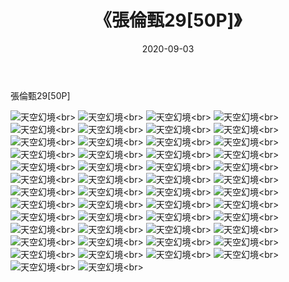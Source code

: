 ﻿---
layout: post
title: 《張倫甄29[50P]》
date: 2020-09-03
img: http://photo.orgx.cf/唯美/2020/張倫甄29[50P]/000.jpg
tags: [美女,清纯,唯美]
---

張倫甄29[50P]



![天空幻境](http://photo.orgx.cf/唯美/2020/張倫甄29[50P]/001.jpg''天空幻境'')<br>
![天空幻境](http://photo.orgx.cf/唯美/2020/張倫甄29[50P]/002.jpg''天空幻境'')<br>
![天空幻境](http://photo.orgx.cf/唯美/2020/張倫甄29[50P]/003.jpg''天空幻境'')<br>
![天空幻境](http://photo.orgx.cf/唯美/2020/張倫甄29[50P]/004.jpg''天空幻境'')<br>
![天空幻境](http://photo.orgx.cf/唯美/2020/張倫甄29[50P]/005.jpg''天空幻境'')<br>
![天空幻境](http://photo.orgx.cf/唯美/2020/張倫甄29[50P]/006.jpg''天空幻境'')<br>
![天空幻境](http://photo.orgx.cf/唯美/2020/張倫甄29[50P]/007.jpg''天空幻境'')<br>
![天空幻境](http://photo.orgx.cf/唯美/2020/張倫甄29[50P]/008.jpg''天空幻境'')<br>
![天空幻境](http://photo.orgx.cf/唯美/2020/張倫甄29[50P]/009.jpg''天空幻境'')<br>
![天空幻境](http://photo.orgx.cf/唯美/2020/張倫甄29[50P]/010.jpg''天空幻境'')<br>
![天空幻境](http://photo.orgx.cf/唯美/2020/張倫甄29[50P]/011.jpg''天空幻境'')<br>
![天空幻境](http://photo.orgx.cf/唯美/2020/張倫甄29[50P]/012.jpg''天空幻境'')<br>
![天空幻境](http://photo.orgx.cf/唯美/2020/張倫甄29[50P]/013.jpg''天空幻境'')<br>
![天空幻境](http://photo.orgx.cf/唯美/2020/張倫甄29[50P]/014.jpg''天空幻境'')<br>
![天空幻境](http://photo.orgx.cf/唯美/2020/張倫甄29[50P]/015.jpg''天空幻境'')<br>
![天空幻境](http://photo.orgx.cf/唯美/2020/張倫甄29[50P]/016.jpg''天空幻境'')<br>
![天空幻境](http://photo.orgx.cf/唯美/2020/張倫甄29[50P]/017.jpg''天空幻境'')<br>
![天空幻境](http://photo.orgx.cf/唯美/2020/張倫甄29[50P]/018.jpg''天空幻境'')<br>
![天空幻境](http://photo.orgx.cf/唯美/2020/張倫甄29[50P]/019.jpg''天空幻境'')<br>
![天空幻境](http://photo.orgx.cf/唯美/2020/張倫甄29[50P]/020.jpg''天空幻境'')<br>
![天空幻境](http://photo.orgx.cf/唯美/2020/張倫甄29[50P]/021.jpg''天空幻境'')<br>
![天空幻境](http://photo.orgx.cf/唯美/2020/張倫甄29[50P]/022.jpg''天空幻境'')<br>
![天空幻境](http://photo.orgx.cf/唯美/2020/張倫甄29[50P]/023.jpg''天空幻境'')<br>
![天空幻境](http://photo.orgx.cf/唯美/2020/張倫甄29[50P]/024.jpg''天空幻境'')<br>
![天空幻境](http://photo.orgx.cf/唯美/2020/張倫甄29[50P]/025.jpg''天空幻境'')<br>
![天空幻境](http://photo.orgx.cf/唯美/2020/張倫甄29[50P]/026.jpg''天空幻境'')<br>
![天空幻境](http://photo.orgx.cf/唯美/2020/張倫甄29[50P]/027.jpg''天空幻境'')<br>
![天空幻境](http://photo.orgx.cf/唯美/2020/張倫甄29[50P]/028.jpg''天空幻境'')<br>
![天空幻境](http://photo.orgx.cf/唯美/2020/張倫甄29[50P]/029.jpg''天空幻境'')<br>
![天空幻境](http://photo.orgx.cf/唯美/2020/張倫甄29[50P]/030.jpg''天空幻境'')<br>
![天空幻境](http://photo.orgx.cf/唯美/2020/張倫甄29[50P]/031.jpg''天空幻境'')<br>
![天空幻境](http://photo.orgx.cf/唯美/2020/張倫甄29[50P]/032.jpg''天空幻境'')<br>
![天空幻境](http://photo.orgx.cf/唯美/2020/張倫甄29[50P]/033.jpg''天空幻境'')<br>
![天空幻境](http://photo.orgx.cf/唯美/2020/張倫甄29[50P]/034.jpg''天空幻境'')<br>
![天空幻境](http://photo.orgx.cf/唯美/2020/張倫甄29[50P]/035.jpg''天空幻境'')<br>
![天空幻境](http://photo.orgx.cf/唯美/2020/張倫甄29[50P]/036.jpg''天空幻境'')<br>
![天空幻境](http://photo.orgx.cf/唯美/2020/張倫甄29[50P]/037.jpg''天空幻境'')<br>
![天空幻境](http://photo.orgx.cf/唯美/2020/張倫甄29[50P]/038.jpg''天空幻境'')<br>
![天空幻境](http://photo.orgx.cf/唯美/2020/張倫甄29[50P]/039.jpg''天空幻境'')<br>
![天空幻境](http://photo.orgx.cf/唯美/2020/張倫甄29[50P]/040.jpg''天空幻境'')<br>
![天空幻境](http://photo.orgx.cf/唯美/2020/張倫甄29[50P]/041.jpg''天空幻境'')<br>
![天空幻境](http://photo.orgx.cf/唯美/2020/張倫甄29[50P]/042.jpg''天空幻境'')<br>
![天空幻境](http://photo.orgx.cf/唯美/2020/張倫甄29[50P]/043.jpg''天空幻境'')<br>
![天空幻境](http://photo.orgx.cf/唯美/2020/張倫甄29[50P]/044.jpg''天空幻境'')<br>
![天空幻境](http://photo.orgx.cf/唯美/2020/張倫甄29[50P]/045.jpg''天空幻境'')<br>
![天空幻境](http://photo.orgx.cf/唯美/2020/張倫甄29[50P]/046.jpg''天空幻境'')<br>
![天空幻境](http://photo.orgx.cf/唯美/2020/張倫甄29[50P]/047.jpg''天空幻境'')<br>
![天空幻境](http://photo.orgx.cf/唯美/2020/張倫甄29[50P]/048.jpg''天空幻境'')<br>
![天空幻境](http://photo.orgx.cf/唯美/2020/張倫甄29[50P]/049.jpg''天空幻境'')<br>
![天空幻境](http://photo.orgx.cf/唯美/2020/張倫甄29[50P]/050.jpg''天空幻境'')<br>